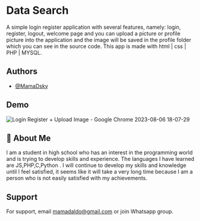 
# Data Search

A simple login register application with several features, namely: login, register, logout, welcome page and you can upload a picture or profile picture into the application and the image will be saved in the profile folder which you can see in the source code. This app is made with html | css | PHP | MYSQL.


## Authors

- [@MamaDsky](https://www.github.com/MamaDsky)


## Demo


![Login Register + Upload Image - Google Chrome 2023-08-06 18-07-29](https://github.com/MamaDsky/LogRegComplete/assets/121335238/733bb5c4-cda6-4af4-b462-bf869ee16e07)




## 🚀 About Me
I am a student in high school who has an interest in the programming world and is trying to develop skills and experience. The languages ​​I have learned are JS,PHP,C,Python . I will continue to develop my skills and knowledge until I feel satisfied, it seems like it will take a very long time because I am a person who is not easily satisfied with my achievements.


## Support

For support, email mamadaldo@gmail.com or join Whatsapp group.

